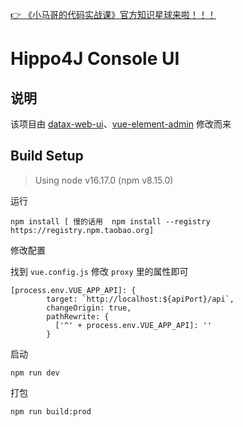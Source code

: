 [👉 《小马哥的代码实战课》官方知识星球来啦！！！](https://xiaomage.info/knowledge-planet/)

# Hippo4J Console UI

## 说明

该项目由 [datax-web-ui](https://github.com/WeiYe-Jing/datax-web-ui)、[vue-element-admin](https://github.com/PanJiaChen/vue-element-admin) 修改而来

## Build Setup

> Using node v16.17.0 (npm v8.15.0)

运行

```
npm install [ 慢的话用  npm install --registry https://registry.npm.taobao.org]
```

修改配置

找到 `vue.config.js` 修改 `proxy` 里的属性即可

```
[process.env.VUE_APP_API]: {
        target: `http://localhost:${apiPort}/api`,
        changeOrigin: true,
        pathRewrite: {
          ['^' + process.env.VUE_APP_API]: ''
        }
```

启动

```
npm run dev
```

打包

```
npm run build:prod
```

